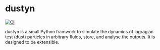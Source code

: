 dustyn
======
[![CI](https://github.com/neutrinoceros/dustyn/actions/workflows/ci.yml/badge.svg)](https://github.com/neutrinoceros/dustyn/actions/workflows/ci.yml)

dustyn is a small Python framwork to simulate the dynamics of lagragian test
(dust) particles in arbitrary fluids, store, and analyse the outputs. It is
designed to be extensible.
